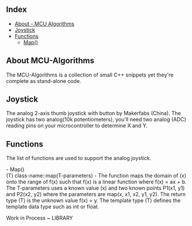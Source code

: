 ## Index

- [About - MCU Algorithms](#about-mcu-algorithms)
- [Joystick](#joystick)
- [Functions](#functions)
    - [Map()](#map-function)

</hr>

## About MCU-Algorithms <a name="about-mcu-algorithms"></a>

<p>The MCU-Algorithms is a collection of small C++ snippets yet they're complete as stand-alone code. </p>

</hr>

## Joystick <a name="joystick"></a>

<p>
The analog 2-axis thumb joystick with button by Makerfabs (China). The joystick has two analog(10k potentiometers), you'll need two analog (ADC) reading pins on your microcontroller to determine X and Y.
<p/>

## Functions <a name="functions"></a>

<p>
The list of functions are used to support the analog joystick.
<p/>

<p>
 - Map() <a name="map-function"></a> <br/> (T) class-name::map(T-parameters) - The function maps the domain of (x) onto the range of f(x) such that f(x) is a linear function where f(x) = ax + b. The T-parameters uses a known value (x) and two known points P1(x1, y1) and P2(x2, y2) where the parameters are map(x, x1, x2, y1, y2). The return type (T) is the unknown value f(x) = y. The template type (T) defines the template data type such as int or float.
  </p>

  <p>Work in Process ~ LIBRARY<p/>
